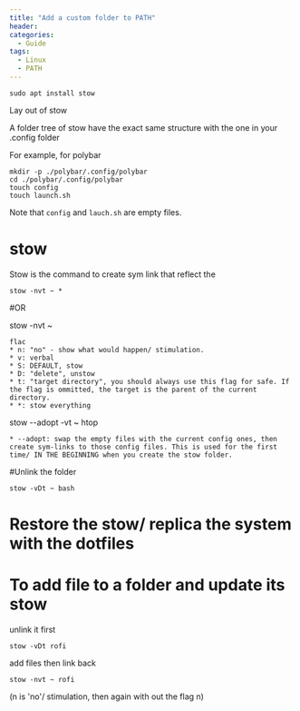 ```yaml
---
title: "Add a custom folder to PATH"
header:
categories:
  - Guide
tags:
  - Linux  
  - PATH
---
```

```
sudo apt install stow
```

Lay out of stow

A folder tree of stow have the exact same structure with the one in your .config folder

For example, for polybar

```
mkdir -p ./polybar/.config/polybar
cd ./polybar/.config/polybar
touch config 
touch launch.sh
```
Note that `config` and `lauch.sh` are empty files.

# stow

Stow is the command to create sym link that reflect the 
```
stow -nvt ~ *
```
#OR

stow -nvt ~
```
flac
* n: "no" - show what would happen/ stimulation.
* v: verbal
* S: DEFAULT, stow
* D: "delete", unstow
* t: "target directory", you should always use this flag for safe. If the flag is ommitted, the target is the parent of the current directory. 
* *: stow everything

```
stow --adopt -vt ~ htop
```
* --adopt: swap the empty files with the current config ones, then create sym-links to those config files. This is used for the first time/ IN THE BEGINNING when you create the stow folder.

```
#Unlink the folder

```
stow -vDt ~ bash
```

# Restore the stow/ replica the system with the dotfiles


# To add file to a folder and update its stow
unlink it first
```
stow -vDt rofi
```

add files then link back
```
stow -nvt ~ rofi
```
(n is 'no'/ stimulation, then again with out the flag n)

